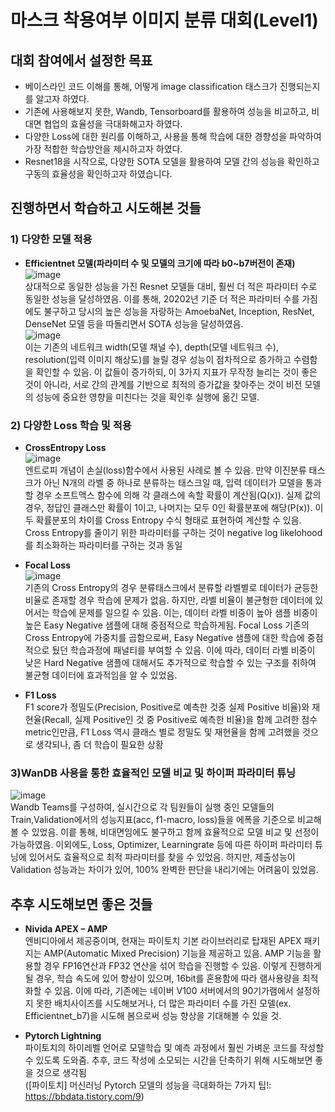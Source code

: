 # 마스크 착용여부 이미지 분류 대회(Level1)


## 대회 참여에서 설정한 목표
- 베이스라인 코드 이해를 통해, 어떻게 image classification 태스크가 진행되는지를 알고자 하였다.
- 기존에 사용해보지 못한, Wandb, Tensorboard를 활용하여 성능을 비교하고, 비대면 협업의 효율성을 극대화해고자 하였다.
- 다양한 Loss에 대한 원리를 이해하고, 사용을 통해 학습에 대한 경향성을 파악하여 가장 적합한 학습방안을 제시하고자 하였다.
- Resnet18을 시작으로, 다양한 SOTA 모델을 활용하여 모델 간의 성능을 확인하고 구동의 효율성을 확인하고자 하였습니다.




## 진행하면서 학습하고 시도해본 것들

### 1) 다양한 모델 적용
- **Efficientnet 모델(파라미터 수 및 모델의 크기에 따라 b0~b7버전이 존재)**
![image](https://user-images.githubusercontent.com/53209003/156936117-980d991b-0769-4dcd-8630-e606e8c75b3e.png)   
 상대적으로 동일한 성능을 가진 Resnet 모델들 대비, 훨씬 더 적은 파라미터 수로 동일한 성능을 달성하였음. 이를 통해, 20202년 기준 더 적은 파라미터 수를 가짐에도 불구하고 당시의 높은 성능을 자랑하는 AmoebaNet, Inception, ResNet, DenseNet 모델 등을 따돌리면서 SOTA 성능을 달성하였음.   
 ![image](https://user-images.githubusercontent.com/53209003/156936269-2b789b64-cc7e-4335-a065-cedc44206ee8.png)   
이는 기존의 네트워크 width(모델 채널 수), depth(모델 네트워크 수), resolution(입력 이미지 해상도)를 늘릴 경우 성능이 점차적으로 증가하고 수렴함을 확인할 수 있음. 이 값들이 증가하되, 이 3가지 지표가 무작정 늘리는 것이 좋은 것이 아니라, 서로 간의 관계를 기반으로 최적의 증가값을 찾아주는 것이 비전 모델의 성능에 중요한 영향을 미친다는 것을 확인후 실행에 옮긴 모델. 
 

### 2) 다양한 Loss 학습 및 적용
- **CrossEntropy Loss**   
![image](https://user-images.githubusercontent.com/53209003/156934799-f7ad4c0c-5f38-46af-9342-16a008444f26.png)     
엔트로피 개념이 손실(loss)함수에서 사용된 사례로 볼 수 있음. 만약 이진분류 태스크가 아닌 N개의 라벨 중 하나로 분류하는 태스크일 때, 입력 데이터가 모델을 통과할 경우 소프트맥스 함수에 의해 각 클래스에 속할 확률이 계산됨(Q(x)). 실제 값의 경우, 정답인 클래스만 확률이 1이고, 나머지는 모두 0인 확률분포에 해당(P(x)). 이 두 확률분포의 차이를 Cross Entropy 수식 형태로 표현하여 계산할 수 있음. Cross Entropy를 줄이기 위한 파라미터를 구하는 것이 negative log likelohood를 최소화하는 파라미터를 구하는 것과 동일

- **Focal Loss**   
![image](https://user-images.githubusercontent.com/53209003/156935353-b9c58874-17bd-4cf9-b437-147c4f6d568a.png)    
기존의 Cross Entropy의 경우 분류태스크에서 분류할 라벨별로 데이터가 균등한 비율로 존재할 경우 학습에 문제가 없음. 하지만, 라벨 비율이 불균형한 데이터에 있어서는 학습에 문제를 일으킬 수 있음. 이는, 데이터 라벨 비중이 높아 샘플 비중이 높은 Easy Negative 샘플에 대해 중점적으로 학습하게됨. Focal Loss 기존의 Cross Entropy에 가중치를 곱함으로써, Easy Negative 샘플에 대한 학습에 중점적으로 뒀던 학습과정에 패널티를 부여할 수 있음. 이에 따라, 데이터 라벨 비중이 낮은 Hard Negative 샘플에 대해서도 추가적으로 학습할 수 있는 구조를 취하여 불균형 데이터에 효과적임을 알 수 있었음.

- **F1 Loss**   
F1 score가 정밀도(Precision, Positive로 예측한 것중 실제 Positive 비율)와 재현율(Recall, 실제 Positive인 것 중 Positive로 예측한 비율)을 함께 고려한 점수 metric인만큼, F1 Loss 역시 
클래스 별로 정밀도 및 재현율을 함께 고려했을 것으로 생각되나, 좀 더 학습이 필요한 상황

### 3)WanDB 사용을 통한 효율적인 모델 비교 및 하이퍼 파라미터 튜닝 
![image](https://user-images.githubusercontent.com/53209003/156936616-585a1e1d-2010-4ec2-80c7-97c39c9d6f71.png)    
Wandb Teams를 구성하여, 실시간으로 각 팀원들이 실행 중인 모델들의 Train,Validation에서의 성능지표(acc, f1-macro, loss)들을 에폭을 기준으로 비교해볼 수 있었음. 이릍 통해, 비대면임에도 불구하고 함께 효율적으로 모델 비교 및 선정이 가능하였음. 이외에도, Loss, Optimizer, Learningrate 등에 따른 하이퍼 파라미터 튜닝에 있어서도 효율적으로 최적 파라미터를 찾을 수 있었음. 하지만, 제출성능이 Validation 성능과는 차이가 있어, 100% 완벽한 판단을 내리기에는 어려움이 있었음. 




## 추후 시도해보면 좋은 것들
-	**Nivida APEX – AMP**   
엔비디아에서 제공중이며, 현재는 파이토치 기본 라이브러리로 탑재된 APEX 패키지는  AMP(Automatic Mixed Precision) 기능을 제공하고 있음. AMP 기능을 활용할 경우 FP16연산과 FP32 연산을 섞어 학습을 진행할 수 있음. 이렇게 진행하게 될 경우, 학습 속도에 있어 향상이 있으며, 16bit를 혼용함에 따라 램사용량을 최적화할 수 있음. 이에 따라, 기존에는 네이버 V100 서버에서의 90기가램에서 설정하지 못한 배치사이즈를 시도해보거나, 더 많은 파라미터 수를 가진 모델(ex. Efficientnet_b7)을 시도해 봄으로써 성능 향상을 기대해볼 수 있을 것.

-	**Pytorch Lightning**   
파이토치의 하이레벨 언어로 모델학습 및 예측 과정에서 훨씬 가벼운 코드를 작성할 수 있도록 도와줌. 추후, 코드 작성에 소모되는 시간을 단축하기 위해 시도해보면 좋을 것으로 생각됨   
([파이토치] 머신러닝 Pytorch 모델의 성능을 극대화하는 7가지 팁!: https://bbdata.tistory.com/9)
